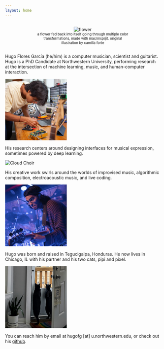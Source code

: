 ```yaml
---
layout: home
---
```


<div style="text-align: center;">
  <figure style="display: inline-block; width: 300px; text-align: center;">
    <img src="/assets/img/flower.gif" alt="flower" width="300"/>
    <figcaption style="font-size: 0.8em;">a flower fed back into itself going through multiple color transformations, made with max/msp/jit. original illustration by camilla forte</figcaption>
  </figure>
</div>

<div class="container">
  <div class="row">
    <p>Hugo Flores García (he/him) is a computer musician, scientist and guitarist. Hugo is a PhD Candidate at Northwestern University, performing research at the intersection of machine learning, music, and human-computer interaction. 
    </p>
    <img src="/assets/img/me.jpeg" alt="Hugo Flores García" width="200"/>
  </div>

  <div class="row">
    <p>His research centers around designing interfaces for musical expression, sometimes powered by deep learning.</p>
    <img src="/assets/img/cloudchoir.gif" alt="Cloud Choir" width="200"/>
  </div>

  <div class="row">
    <p>His creative work swirls around the worlds of improvised music, algorithmic composition, electroacoustic music, and live coding.</p>
    <img src="/assets/img/bassface.jpg" alt="Bass Face" width="200"/>
  </div>
<!-- 
  <div class="row">
    <p>Hugo was born and raised in Tegucigalpa, Honduras.</p>
    <img src="/assets/img/honduras-home.jpg" alt="Honduras Home" width="200"/>
  </div> -->

  <div class="row">
    <p>Hugo was born and raised in Tegucigalpa, Honduras. He now lives in Chicago, IL with his partner and his two cats, pipi and pixel.</p>
    <img src="/assets/img/cats.jpg" alt="Cats" width="200"/>
  </div>
</div>

You can reach him by email at hugofg [at] u.northwestern.edu, or check out his <a href="https://github.com/hugofloresgarcia">github</a>. 